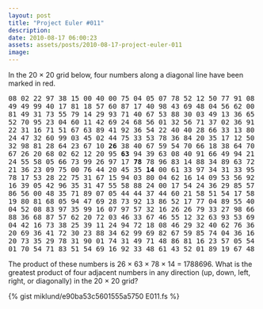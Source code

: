 ```yaml
---
layout: post
title: "Project Euler #011"
description:
date: 2010-08-17 06:00:23
assets: assets/posts/2010-08-17-project-euler-011
image: 
---
```


In the 20 &times; 20 grid below, four numbers along a diagonal line have been marked in red.  


<pre>08 02 22 97 38 15 00 40 00 75 04 05 07 78 52 12 50 77 91 08
49 49 99 40 17 81 18 57 60 87 17 40 98 43 69 48 04 56 62 00 
81 49 31 73 55 79 14 29 93 71 40 67 53 88 30 03 49 13 36 65 
52 70 95 23 04 60 11 42 69 24 68 56 01 32 56 71 37 02 36 91 
22 31 16 71 51 67 63 89 41 92 36 54 22 40 40 28 66 33 13 80 
24 47 32 60 99 03 45 02 44 75 33 53 78 36 84 20 35 17 12 50 
32 98 81 28 64 23 67 10 <strong>26</strong> 38 40 67 59 54 70 66 18 38 64 70 
67 26 20 68 02 62 12 20 95 <strong>63</strong> 94 39 63 08 40 91 66 49 94 21 
24 55 58 05 66 73 99 26 97 17 <strong>78</strong> 78 96 83 14 88 34 89 63 72 
21 36 23 09 75 00 76 44 20 45 35 <strong>14</strong> 00 61 33 97 34 31 33 95 
78 17 53 28 22 75 31 67 15 94 03 80 04 62 16 14 09 53 56 92 
16 39 05 42 96 35 31 47 55 58 88 24 00 17 54 24 36 29 85 57 
86 56 00 48 35 71 89 07 05 44 44 37 44 60 21 58 51 54 17 58 
19 80 81 68 05 94 47 69 28 73 92 13 86 52 17 77 04 89 55 40 
04 52 08 83 97 35 99 16 07 97 57 32 16 26 26 79 33 27 98 66 
88 36 68 87 57 62 20 72 03 46 33 67 46 55 12 32 63 93 53 69 
04 42 16 73 38 25 39 11 24 94 72 18 08 46 29 32 40 62 76 36 
20 69 36 41 72 30 23 88 34 62 99 69 82 67 59 85 74 04 36 16 
20 73 35 29 78 31 90 01 74 31 49 71 48 86 81 16 23 57 05 54 
01 70 54 71 83 51 54 69 16 92 33 48 61 43 52 01 89 19 67 48</pre>

The product of these numbers is 26 &times; 63 &times; 78 &times; 14 = 1788696.  What is the greatest product of four adjacent numbers in any direction (up, down, left, right, or diagonally) in the 20 &times; 20 grid?

{% gist miklund/e90ba53c5601555a5750 E011.fs %}
